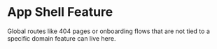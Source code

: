 # App Shell Feature

Global routes like 404 pages or onboarding flows that are not tied to a specific domain feature can live here.
